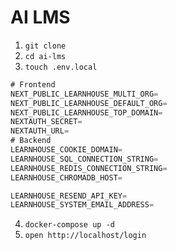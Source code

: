 # AI LMS

1. `git clone`
2. `cd ai-lms`
3. `touch .env.local`

```jsx
# Frontend
NEXT_PUBLIC_LEARNHOUSE_MULTI_ORG=
NEXT_PUBLIC_LEARNHOUSE_DEFAULT_ORG=
NEXT_PUBLIC_LEARNHOUSE_TOP_DOMAIN=
NEXTAUTH_SECRET=
NEXTAUTH_URL=
# Backend
LEARNHOUSE_COOKIE_DOMAIN=
LEARNHOUSE_SQL_CONNECTION_STRING=
LEARNHOUSE_REDIS_CONNECTION_STRING=
LEARNHOUSE_CHROMADB_HOST=

LEARNHOUSE_RESEND_API_KEY=
LEARNHOUSE_SYSTEM_EMAIL_ADDRESS=
```

4. `docker-compose up -d`
5. `open http://localhost/login`
